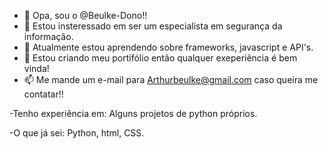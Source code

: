 - 👋 Opa, sou o @Beulke-Dono!!
- 👀 Estou insteressado em ser um especialista em segurança da informação.
- 🌱 Atualmente estou aprendendo sobre frameworks, javascript e API's.
- 💞️ Estou criando meu portifólio então qualquer exeperiência é bem vinda!
- 📫 Me mande um e-mail para Arthurbeulke@gmail.com caso queira me contatar!!

-Tenho experiência em: 
Alguns projetos de python próprios.

-O que já sei: 
Python, html, CSS.
